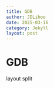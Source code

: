 ```yaml
---
title: GDB
author: JDLihoo
date: 2025-03-16
category: Jekyll
layout: post
---
```


# GDB
layout split
